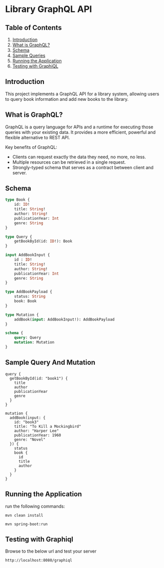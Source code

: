 # Library GraphQL API

## Table of Contents
1. [Introduction](#introduction)
2. [What is GraphQL?](#what-is-graphql)
3. [Schema](#schema)
4. [Sample Queries](#sample-queries)
5. [Running the Application](#running-the-application)
6. [Testing with GraphiQL](#testing-with-graphiql)

## Introduction

This project implements a GraphQL API for a library system, allowing users to query book information and add new books to the library.

## What is GraphQL?

GraphQL is a query language for APIs and a runtime for executing those queries with your existing data. It provides a more efficient, powerful and flexible alternative to REST API.

Key benefits of GraphQL:
- Clients can request exactly the data they need, no more, no less.
- Multiple resources can be retrieved in a single request.
- Strongly-typed schema that serves as a contract between client and server.

## Schema

```graphql
type Book {
    id: ID!
    title: String!
    author: String!
    publicationYear: Int
    genre: String
}

type Query {
    getBookById(id: ID!): Book
}

input AddBookInput {
    id : ID!
    title: String!
    author: String!
    publicationYear: Int
    genre: String
}

type AddBookPayload {
    status: String
    book: Book
}

type Mutation {
    addBook(input: AddBookInput!): AddBookPayload
}

schema {
    query: Query
    mutation: Mutation
}
```

## Sample Query And Mutation
```
query {
  getBookById(id: "book1") {
    title
    author
    publicationYear
    genre
  }
}
```
```
mutation {
  addBook(input: {
    id: "book3"
    title: "To Kill a Mockingbird"
    author: "Harper Lee"
    publicationYear: 1960
    genre: "Novel"
  }) {
    status
    book {
      id
      title
      author
    }
  }
}
```

## Running the Application

run the following commands:

```
mvn clean install
```

```
mvn spring-boot:run
```

## Testing with Graphiql

Browse to the below url and test your server

```http://localhost:8080/graphiql```
